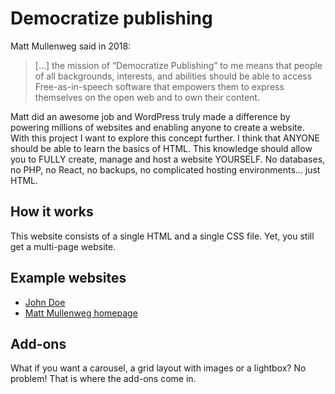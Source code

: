 # Democratize publishing

Matt Mullenweg said in 2018:

> [...] the mission of “Democratize Publishing” to me means that people of all backgrounds, interests, and abilities should be able to access Free-as-in-speech software that empowers them to express themselves on the open web and to own their content.

Matt did an awesome job and WordPress truly made a difference by powering millions of websites and enabling anyone to create a website. With this project I want to explore this concept further. I think that ANYONE should be able to learn the basics of HTML. This knowledge should allow you to FULLY create, manage and host a website YOURSELF. No databases, no PHP, no React, no backups, no complicated hosting environments... just HTML.

## How it works

This website consists of a single HTML and a single CSS file. Yet, you still get a multi-page website. 

## Example websites

- [John Doe](demo/)
- [Matt Mullenweg homepage](matt-mullenweg/)

## Add-ons

What if you want a carousel, a grid layout with images or a lightbox? No problem! That is where the add-ons come in.
